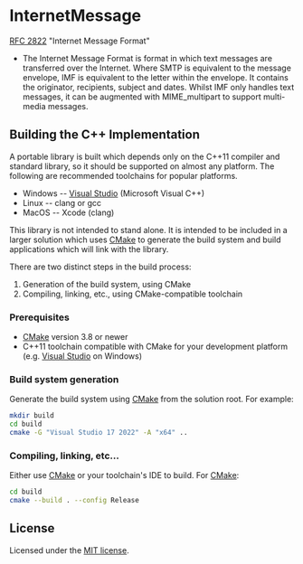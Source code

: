 # InternetMessage
[RFC 2822](https://datatracker.ietf.org/doc/html/rfc2822) "Internet Message Format"

* The Internet Message Format is format in which text messages are transferred over the Internet. Where SMTP is equivalent to the message envelope, IMF is equivalent to the letter within the envelope. It contains the originator, recipients, subject and dates. Whilst IMF only handles text messages, it can be augmented with MIME_multipart to support multi-media messages.

## Building the C++ Implementation

A portable library is built which depends only on the C++11 compiler and
standard library, so it should be supported on almost any platform.  The
following are recommended toolchains for popular platforms.

* Windows -- [Visual Studio](https://www.visualstudio.com/) (Microsoft Visual
  C++)
* Linux -- clang or gcc
* MacOS -- Xcode (clang)

This library is not intended to stand alone.  It is intended to be included in
a larger solution which uses [CMake](https://cmake.org/) to generate the build
system and build applications which will link with the library.

There are two distinct steps in the build process:

1. Generation of the build system, using CMake
2. Compiling, linking, etc., using CMake-compatible toolchain

### Prerequisites

* [CMake](https://cmake.org/) version 3.8 or newer
* C++11 toolchain compatible with CMake for your development platform (e.g.
  [Visual Studio](https://www.visualstudio.com/) on Windows)

### Build system generation

Generate the build system using [CMake](https://cmake.org/) from the solution
root.  For example:

```bash
mkdir build
cd build
cmake -G "Visual Studio 17 2022" -A "x64" ..
```

### Compiling, linking, etc...

Either use [CMake](https://cmake.org/) or your toolchain's IDE to build.
For [CMake](https://cmake.org/):

```bash
cd build
cmake --build . --config Release
```

## License

Licensed under the [MIT license](LICENSE.txt).